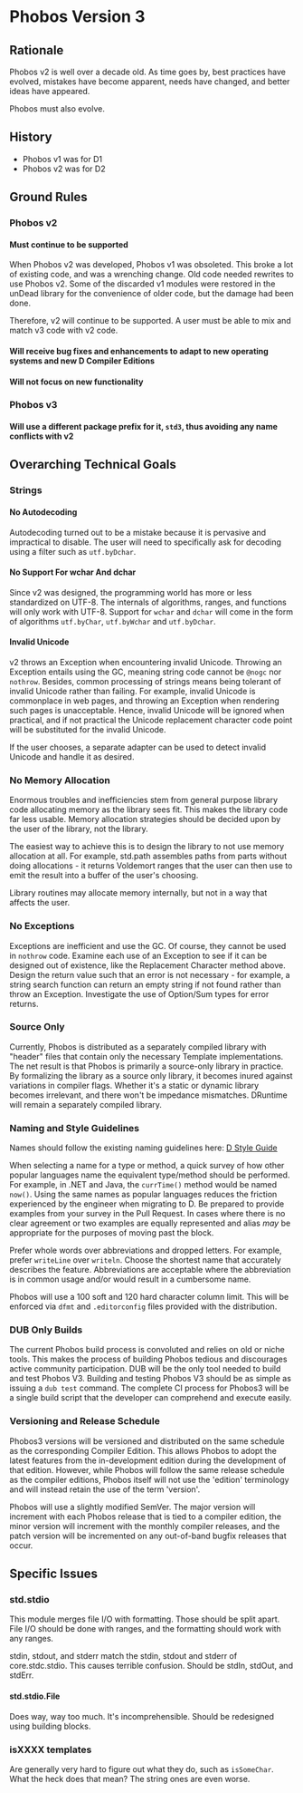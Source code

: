 # Phobos Version 3

## Rationale

Phobos v2 is well over a decade old. As time goes by, best practices have evolved, mistakes have become apparent, needs have changed, and better ideas have appeared.

Phobos must also evolve.

## History

* Phobos v1 was for D1
* Phobos v2 was for D2

## Ground Rules

### Phobos v2

#### Must continue to be supported

When Phobos v2 was developed, Phobos v1 was obsoleted. This broke a lot of existing code, and was a wrenching change. Old code needed rewrites to use Phobos v2. Some of the discarded v1 modules were restored in the unDead library for the convenience of older code, but the damage had been done.

Therefore, v2 will continue to be supported. A user must be able to mix and match v3 code with v2 code.

#### Will receive bug fixes and enhancements to adapt to new operating systems and new D Compiler Editions

#### Will not focus on new functionality

### Phobos v3

#### Will use a different package prefix for it, `std3`, thus avoiding any name conflicts with v2

## Overarching Technical Goals

### Strings

#### No Autodecoding

Autodecoding turned out to be a mistake because it is pervasive and impractical to disable. The user will need to specifically ask for decoding using a filter such as `utf.byDchar`.

#### No Support For wchar And dchar

Since v2 was designed, the programming world has more or less standardized on UTF-8. The internals of algorithms, ranges, and functions will only work with UTF-8. Support for `wchar` and `dchar` will come in the form of algorithms `utf.byChar`, `utf.byWchar` and `utf.byDchar`.

#### Invalid Unicode

v2 throws an Exception when encountering invalid Unicode. Throwing an Exception entails using the GC, meaning string code cannot be `@nogc` nor `nothrow`.
Besides, common processing of strings means being tolerant of invalid Unicode rather than failing. For example, invalid Unicode is commonplace in web pages, and throwing an Exception when rendering such pages is unacceptable.
Hence, invalid Unicode will be ignored when practical, and if not practical the Unicode replacement character code point will be substituted for the invalid Unicode.

If the user chooses, a separate adapter can be used to detect invalid Unicode and handle it as desired.

### No Memory Allocation

Enormous troubles and inefficiencies stem from general purpose library code allocating memory as the library sees fit. This makes the library code far less usable. Memory allocation strategies should be decided upon by the user of the library, not the library.

The easiest way to achieve this is to design the library to not use memory allocation at all. For example, std.path assembles paths from parts without doing allocations - it returns Voldemort ranges that the user can then use to emit the result into a buffer of the user's choosing.

Library routines may allocate memory internally, but not in a way that affects the user.

### No Exceptions

Exceptions are inefficient and use the GC. Of course, they cannot be used in `nothrow` code. Examine each use of an Exception to see if it can be designed out of existence, like the Replacement Character method above. Design the return value such that an error is not necessary - for example, a string search function can return an empty string if not found rather than throw an Exception.
Investigate the use of Option/Sum types for error returns.

### Source Only

Currently, Phobos is distributed as a separately compiled library with "header" files that contain only the necessary Template implementations. The net result is that Phobos is primarily a source-only library in practice. By formalizing the library as a source only library, it becomes inured against variations in compiler flags. Whether it's a static or dynamic library becomes irrelevant, and there won't be impedance mismatches. DRuntime will remain a separately compiled library.

### Naming and Style Guidelines

Names should follow the existing naming guidelines here: [D Style Guide](https://dlang.org/dstyle.html)

When selecting a name for a type or method, a quick survey of how other popular languages name the equivalent type/method should be performed. For example, in .NET and Java, the `currTime()` method would be named `now()`. Using the same names as popular languages reduces the friction experienced by the engineer when migrating to D. Be prepared to provide examples from your survey in the Pull Request. In cases where there is no clear agreement or two examples are equally represented and alias *may* be appropriate for the purposes of moving past the block. 

Prefer whole words over abbreviations and dropped letters. For example, prefer `writeLine` over `writeln`. Choose the shortest name that accurately describes the feature. Abbreviations are acceptable where the abbreviation is in common usage and/or would result in a cumbersome name.

Phobos will use a 100 soft and 120 hard character column limit. This will be enforced via `dfmt` and `.editorconfig` files provided with the distribution.

### DUB Only Builds

The current Phobos build process is convoluted and relies on old or niche tools. This makes the process of building Phobos tedious and discourages active community participation. DUB will be the only tool needed to build and test Phobos V3. Building and testing Phobos V3 should be as simple as issuing a `dub test` command. The complete CI process for Phobos3 will be a single build script that the developer can comprehend and execute easily.

### Versioning and Release Schedule

Phobos3 versions will be versioned and distributed on the same schedule as the corresponding Compiler Edition. This allows Phobos to adopt the latest features from the in-development edition during the development of that edition. However, while Phobos will follow the same release schedule as the compiler editions, Phobos itself will not use the 'edition' terminology and will instead retain the use of the term 'version'.

Phobos will use a slightly modified SemVer. The major version will increment with each Phobos release that is tied to a compiler edition, the minor version will increment with the monthly compiler releases, and the patch version will be incremented on any out-of-band bugfix releases that occur.

## Specific Issues

### std.stdio

This module merges file I/O with formatting. Those should be split apart. File I/O should be done with ranges, and the formatting should work with any ranges.

stdin, stdout, and stderr match the stdin, stdout and stderr of core.stdc.stdio.
This causes terrible confusion. Should be stdIn, stdOut, and stdErr.

#### std.stdio.File

Does way, way too much. It's incomprehensible. Should be redesigned using building blocks.

### isXXXX templates

Are generally very hard to figure out what they do, such as `isSomeChar`. What the heck does that mean? The string ones are even worse.
